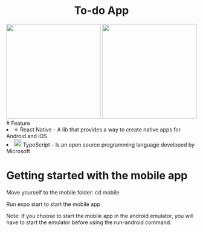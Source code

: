 <div align = center >
  <h1>To-do App</h1>
  <img src="https://user-images.githubusercontent.com/69490077/140567717-2a5d9f5c-f273-49ae-bb06-d3bfaaa28a5a.jpg" width="250px"/>
  <img src="https://user-images.githubusercontent.com/69490077/140567711-5746d862-acd2-450a-8100-04608dc70136.jpg" width="250px"/>
</div>
# Feature

<li>
⚛️ React Native - A lib that provides a way to create native apps for Android and iOS
</li>
<li>
<img src="https://i.ibb.co/PZ2XZgr/ts.png" width="20"/> TypeScript - Is an open source programming language developed by Microsoft
</li>


# Getting started with the mobile app
<p>Move yourself to the mobile folder: cd mobile</p>
<p>Run expo start to start the mobile app</p>

Note: If you choose to start the mobile app in the android emulator, you will have to start the emulator before using the run-android command.
